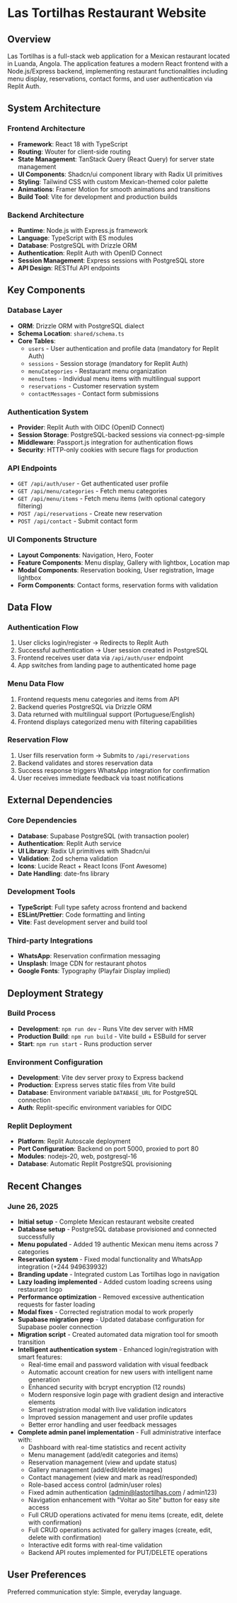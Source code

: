 # Las Tortilhas Restaurant Website

## Overview
Las Tortilhas is a full-stack web application for a Mexican restaurant located in Luanda, Angola. The application features a modern React frontend with a Node.js/Express backend, implementing restaurant functionalities including menu display, reservations, contact forms, and user authentication via Replit Auth.

## System Architecture

### Frontend Architecture
- **Framework**: React 18 with TypeScript
- **Routing**: Wouter for client-side routing
- **State Management**: TanStack Query (React Query) for server state management
- **UI Components**: Shadcn/ui component library with Radix UI primitives
- **Styling**: Tailwind CSS with custom Mexican-themed color palette
- **Animations**: Framer Motion for smooth animations and transitions
- **Build Tool**: Vite for development and production builds

### Backend Architecture
- **Runtime**: Node.js with Express.js framework
- **Language**: TypeScript with ES modules
- **Database**: PostgreSQL with Drizzle ORM
- **Authentication**: Replit Auth with OpenID Connect
- **Session Management**: Express sessions with PostgreSQL store
- **API Design**: RESTful API endpoints

## Key Components

### Database Layer
- **ORM**: Drizzle ORM with PostgreSQL dialect
- **Schema Location**: `shared/schema.ts`
- **Core Tables**:
  - `users` - User authentication and profile data (mandatory for Replit Auth)
  - `sessions` - Session storage (mandatory for Replit Auth)
  - `menuCategories` - Restaurant menu organization
  - `menuItems` - Individual menu items with multilingual support
  - `reservations` - Customer reservation system
  - `contactMessages` - Contact form submissions

### Authentication System
- **Provider**: Replit Auth with OIDC (OpenID Connect)
- **Session Storage**: PostgreSQL-backed sessions via connect-pg-simple
- **Middleware**: Passport.js integration for authentication flows
- **Security**: HTTP-only cookies with secure flags for production

### API Endpoints
- `GET /api/auth/user` - Get authenticated user profile
- `GET /api/menu/categories` - Fetch menu categories
- `GET /api/menu/items` - Fetch menu items (with optional category filtering)
- `POST /api/reservations` - Create new reservation
- `POST /api/contact` - Submit contact form

### UI Components Structure
- **Layout Components**: Navigation, Hero, Footer
- **Feature Components**: Menu display, Gallery with lightbox, Location map
- **Modal Components**: Reservation booking, User registration, Image lightbox
- **Form Components**: Contact forms, reservation forms with validation

## Data Flow

### Authentication Flow
1. User clicks login/register → Redirects to Replit Auth
2. Successful authentication → User session created in PostgreSQL
3. Frontend receives user data via `/api/auth/user` endpoint
4. App switches from landing page to authenticated home page

### Menu Data Flow
1. Frontend requests menu categories and items from API
2. Backend queries PostgreSQL via Drizzle ORM
3. Data returned with multilingual support (Portuguese/English)
4. Frontend displays categorized menu with filtering capabilities

### Reservation Flow
1. User fills reservation form → Submits to `/api/reservations`
2. Backend validates and stores reservation data
3. Success response triggers WhatsApp integration for confirmation
4. User receives immediate feedback via toast notifications

## External Dependencies

### Core Dependencies
- **Database**: Supabase PostgreSQL (with transaction pooler)
- **Authentication**: Replit Auth service
- **UI Library**: Radix UI primitives with Shadcn/ui
- **Validation**: Zod schema validation
- **Icons**: Lucide React + React Icons (Font Awesome)
- **Date Handling**: date-fns library

### Development Tools
- **TypeScript**: Full type safety across frontend and backend
- **ESLint/Prettier**: Code formatting and linting
- **Vite**: Fast development server and build tool

### Third-party Integrations
- **WhatsApp**: Reservation confirmation messaging
- **Unsplash**: Image CDN for restaurant photos
- **Google Fonts**: Typography (Playfair Display implied)

## Deployment Strategy

### Build Process
- **Development**: `npm run dev` - Runs Vite dev server with HMR
- **Production Build**: `npm run build` - Vite build + ESBuild for server
- **Start**: `npm run start` - Runs production server

### Environment Configuration
- **Development**: Vite dev server proxy to Express backend
- **Production**: Express serves static files from Vite build
- **Database**: Environment variable `DATABASE_URL` for PostgreSQL connection
- **Auth**: Replit-specific environment variables for OIDC

### Replit Deployment
- **Platform**: Replit Autoscale deployment
- **Port Configuration**: Backend on port 5000, proxied to port 80
- **Modules**: nodejs-20, web, postgresql-16
- **Database**: Automatic Replit PostgreSQL provisioning

## Recent Changes

### June 26, 2025
- **Initial setup** - Complete Mexican restaurant website created
- **Database setup** - PostgreSQL database provisioned and connected successfully
- **Menu populated** - Added 19 authentic Mexican menu items across 7 categories
- **Reservation system** - Fixed modal functionality and WhatsApp integration (+244 949639932)
- **Branding update** - Integrated custom Las Tortilhas logo in navigation
- **Lazy loading implemented** - Added custom loading screens using restaurant logo
- **Performance optimization** - Removed excessive authentication requests for faster loading
- **Modal fixes** - Corrected registration modal to work properly
- **Supabase migration prep** - Updated database configuration for Supabase pooler connection
- **Migration script** - Created automated data migration tool for smooth transition
- **Intelligent authentication system** - Enhanced login/registration with smart features:
  - Real-time email and password validation with visual feedback
  - Automatic account creation for new users with intelligent name generation
  - Enhanced security with bcrypt encryption (12 rounds)
  - Modern responsive login page with gradient design and interactive elements
  - Smart registration modal with live validation indicators
  - Improved session management and user profile updates
  - Better error handling and user feedback messages
- **Complete admin panel implementation** - Full administrative interface with:
  - Dashboard with real-time statistics and recent activity
  - Menu management (add/edit categories and items)
  - Reservation management (view and update status)
  - Gallery management (add/edit/delete images)
  - Contact management (view and mark as read/responded)
  - Role-based access control (admin/user roles)
  - Fixed admin authentication (admin@lastortilhas.com / admin123)
  - Navigation enhancement with "Voltar ao Site" button for easy site access
  - Full CRUD operations activated for menu items (create, edit, delete with confirmation)
  - Full CRUD operations activated for gallery images (create, edit, delete with confirmation)
  - Interactive edit forms with real-time validation
  - Backend API routes implemented for PUT/DELETE operations

## User Preferences

Preferred communication style: Simple, everyday language.